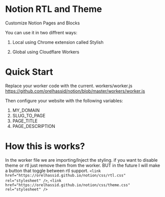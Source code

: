 # Notion RTL and Theme
Customize Notion Pages and Blocks

You can use it in two diffrent ways:
1. Local using Chrome extension called Stylish

2. Global using Cloudflare Workers

# Quick Start
Replace your worker code with the current.
workers/worker.js
https://github.com/orelhassid/notion/blob/master/workers/worker.js

Then configure your website with the following variables:
1. MY_DOMAIN
2. SLUG_TO_PAGE
3. PAGE_TITLE
4. PAGE_DESCRIPTION

# How this is works?
In the worker file we are importing/Inject the styling.
if you want to disable theme or rtl just remove them from the worker. BUT in the future I will make a button that toggle between rtl support.
`<link href="https://orelhassid.github.io/notion/css/rtl.css" rel="stylesheet" />`,
`<link href="https://orelhassid.github.io/notion/css/theme.css" rel="stylesheet" />`
